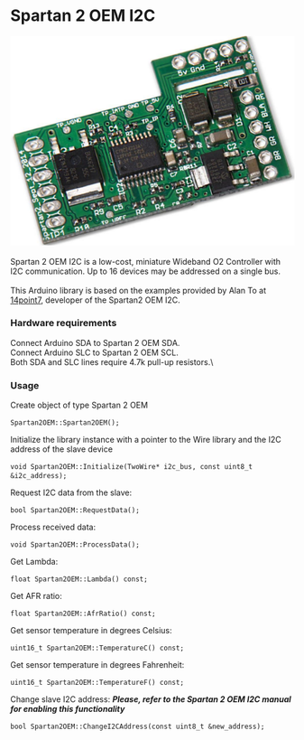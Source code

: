 # Spartan 2 OEM I2C
![alt text](https://raw.githubusercontent.com/GregorSuperSamsa/Spartan2OEM/master/documentation/Spartan2_OEM.png)\
\
Spartan 2 OEM I2C is a low-cost, miniature Wideband O2 Controller with I2C communication. Up to 16 devices may be addressed on a single bus.\
\
This Arduino library is based on the examples provided by Alan To at [14point7](https://www.14point7.com), developer of the Spartan2 OEM I2C.

### Hardware requirements
Connect Arduino SDA to Spartan 2 OEM SDA.\
Connect Arduino SLC to Spartan 2 OEM SCL.\
Both SDA and SLC lines require 4.7k pull-up resistors.\

### Usage

Create object of type Spartan 2 OEM
```
Spartan2OEM::Spartan2OEM();
```

Initialize the library instance with a pointer to the Wire library and the I2C address of the slave device 
```
void Spartan2OEM::Initialize(TwoWire* i2c_bus, const uint8_t &i2c_address);
```

Request I2C data from the slave:
```
bool Spartan2OEM::RequestData();
```

Process received data:
```
void Spartan2OEM::ProcessData();
```

Get Lambda:
```
float Spartan2OEM::Lambda() const;
```

Get AFR ratio:
```
float Spartan2OEM::AfrRatio() const;
```

Get sensor temperature in degrees Celsius:
```
uint16_t Spartan2OEM::TemperatureC() const;
```

Get sensor temperature in degrees Fahrenheit:
```
uint16_t Spartan2OEM::TemperatureF() const;
```

Change slave I2C address:
***Please, refer to the Spartan 2 OEM I2C manual for enabling this functionality***
```
bool Spartan2OEM::ChangeI2CAddress(const uint8_t &new_address);
```

